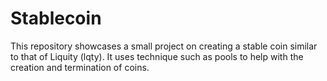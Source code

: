# Stablecoin

This repository showcases a small project on creating a stable coin similar to that of Liquity (lqty). 
It uses technique such as pools to help with the creation and termination of coins.
